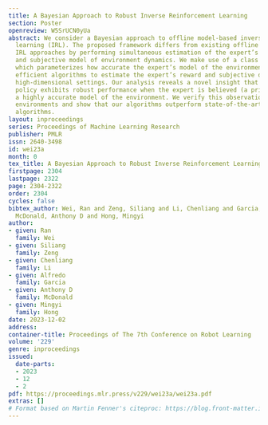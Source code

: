 ```yaml
---
title: A Bayesian Approach to Robust Inverse Reinforcement Learning
section: Poster
openreview: W5SrUCN0yUa
abstract: We consider a Bayesian approach to offline model-based inverse reinforcement
  learning (IRL). The proposed framework differs from existing offline model-based
  IRL approaches by performing simultaneous estimation of the expert’s reward function
  and subjective model of environment dynamics. We make use of a class of prior distributions
  which parameterizes how accurate the expert’s model of the environment is to develop
  efficient algorithms to estimate the expert’s reward and subjective dynamics in
  high-dimensional settings. Our analysis reveals a novel insight that the estimated
  policy exhibits robust performance when the expert is believed (a priori) to have
  a highly accurate model of the environment. We verify this observation in the MuJoCo
  environments and show that our algorithms outperform state-of-the-art offline IRL
  algorithms.
layout: inproceedings
series: Proceedings of Machine Learning Research
publisher: PMLR
issn: 2640-3498
id: wei23a
month: 0
tex_title: A Bayesian Approach to Robust Inverse Reinforcement Learning
firstpage: 2304
lastpage: 2322
page: 2304-2322
order: 2304
cycles: false
bibtex_author: Wei, Ran and Zeng, Siliang and Li, Chenliang and Garcia, Alfredo and
  McDonald, Anthony D and Hong, Mingyi
author:
- given: Ran
  family: Wei
- given: Siliang
  family: Zeng
- given: Chenliang
  family: Li
- given: Alfredo
  family: Garcia
- given: Anthony D
  family: McDonald
- given: Mingyi
  family: Hong
date: 2023-12-02
address:
container-title: Proceedings of The 7th Conference on Robot Learning
volume: '229'
genre: inproceedings
issued:
  date-parts:
  - 2023
  - 12
  - 2
pdf: https://proceedings.mlr.press/v229/wei23a/wei23a.pdf
extras: []
# Format based on Martin Fenner's citeproc: https://blog.front-matter.io/posts/citeproc-yaml-for-bibliographies/
---
```

